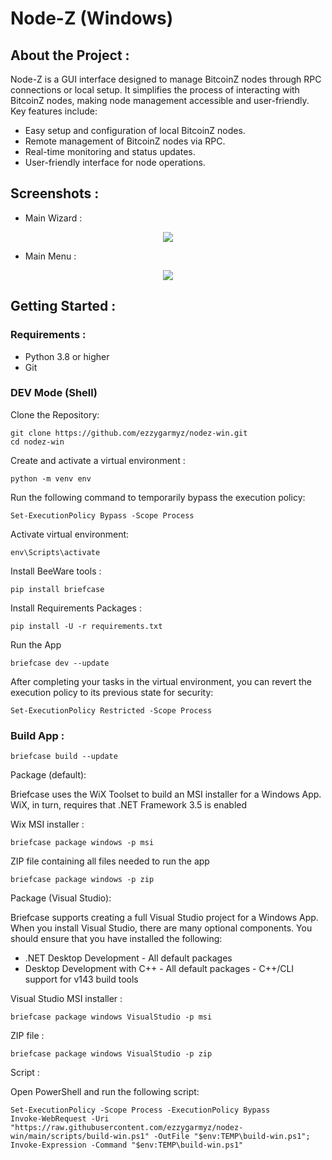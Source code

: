 Node-Z (Windows)
======

## About the Project :

Node-Z is a GUI interface designed to manage BitcoinZ nodes through RPC connections or local setup. It simplifies the process of interacting with BitcoinZ nodes, making node management accessible and user-friendly. Key features include:

- Easy setup and configuration of local BitcoinZ nodes.
- Remote management of BitcoinZ nodes via RPC.
- Real-time monitoring and status updates.
- User-friendly interface for node operations.

## Screenshots :
- Main Wizard :
<p align="center"><img src="https://github.com/ezzygarmyz/nodez-win/blob/main/screenshot/nodez_screenshot.png" </p>

- Main Menu :
<p align="center"><img src="https://github.com/ezzygarmyz/nodez-win/blob/main/screenshot/main_menu.png" </p>

## Getting Started :

### Requirements :

- Python 3.8 or higher
- Git

### DEV Mode (Shell)
Clone the Repository:
```
git clone https://github.com/ezzygarmyz/nodez-win.git
cd nodez-win
```
Create and activate a virtual environment :
```
python -m venv env
```
Run the following command to temporarily bypass the execution policy:
```
Set-ExecutionPolicy Bypass -Scope Process
```
Activate virtual environment:
```
env\Scripts\activate
```
Install BeeWare tools :
```
pip install briefcase
```
Install Requirements Packages :
```
pip install -U -r requirements.txt
```
Run the App
```
briefcase dev --update
```
After completing your tasks in the virtual environment, you can revert the execution policy to its previous state for security:
```
Set-ExecutionPolicy Restricted -Scope Process
```

### Build App :

```
briefcase build --update
```
Package (default):

Briefcase uses the WiX Toolset to build an MSI installer for a Windows App. WiX, in turn, requires that .NET Framework 3.5 is enabled

Wix MSI installer :
```
briefcase package windows -p msi
```

ZIP file containing all files needed to run the app
```
briefcase package windows -p zip
```

Package (Visual Studio):

Briefcase supports creating a full Visual Studio project for a Windows App. 
When you install Visual Studio, there are many optional components. You should ensure that you have installed the following:

- .NET Desktop Development - All default packages
- Desktop Development with C++ - All default packages - C++/CLI support for v143 build tools

Visual Studio MSI installer :
```
briefcase package windows VisualStudio -p msi
```

ZIP file :
```
briefcase package windows VisualStudio -p zip
```


Script :

Open PowerShell and run the following script:

```
Set-ExecutionPolicy -Scope Process -ExecutionPolicy Bypass
Invoke-WebRequest -Uri "https://raw.githubusercontent.com/ezzygarmyz/nodez-win/main/scripts/build-win.ps1" -OutFile "$env:TEMP\build-win.ps1"; Invoke-Expression -Command "$env:TEMP\build-win.ps1"
```
